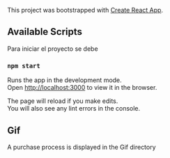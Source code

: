 This project was bootstrapped with [Create React App](https://github.com/facebook/create-react-app).

## Available Scripts

Para iniciar el proyecto se debe 

### `npm start`

Runs the app in the development mode.<br />
Open [http://localhost:3000](http://localhost:3000) to view it in the browser.

The page will reload if you make edits.<br />
You will also see any lint errors in the console.

## Gif

A purchase process is displayed in the Gif directory